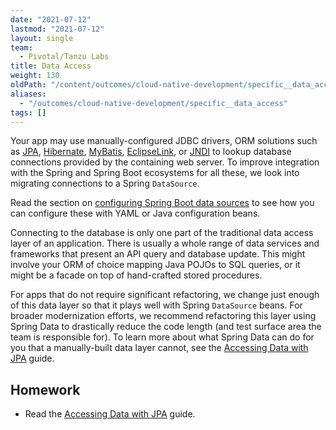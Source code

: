 ```yaml
---
date: "2021-07-12"
lastmod: "2021-07-12"
layout: single
team:
  - Pivotal/Tanzu Labs
title: Data Access
weight: 130
oldPath: "/content/outcomes/cloud-native-development/specific__data_access.md"
aliases:
  - "/outcomes/cloud-native-development/specific__data_access"
tags: []
---
```


Your app may use manually-configured JDBC drivers, ORM solutions such as [JPA](https://en.wikipedia.org/wiki/Jakarta_Persistence), [Hibernate](http://hibernate.org/orm/), [MyBatis](https://mybatis.org/mybatis-3/), [EclipseLink](https://www.eclipse.org/eclipselink/), or [JNDI](https://en.wikipedia.org/wiki/Java_Naming_and_Directory_Interface) to lookup database connections provided by the containing web server. To improve integration with the Spring and Spring Boot ecosystems for all these, we look into migrating connections to a Spring `DataSource`.

Read the section on [configuring Spring Boot data sources](https://docs.spring.io/spring-boot/docs/current/reference/html/howto.html#howto.data-access.configure-custom-datasource) to see how you can configure these with YAML or Java configuration beans.

Connecting to the database is only one part of the traditional data access layer of an application. There is usually a whole range of data services and frameworks that present an API query and database update. This might involve your ORM of choice mapping Java POJOs to SQL queries, or it might be a facade on top of hand-crafted stored procedures.

For apps that do not require significant refactoring, we change just enough of this data layer so that it plays well with Spring `DataSource` beans. For broader modernization efforts, we recommend refactoring this layer using Spring Data to drastically reduce the code length (and test surface area the team is responsible for). To learn more about what Spring Data can do for you that a manually-built data layer cannot, see the [Accessing Data with JPA](https://spring.io/guides/gs/accessing-data-jpa/) guide.

## Homework

- Read the [Accessing Data with JPA](https://spring.io/guides/gs/accessing-data-jpa/) guide.
